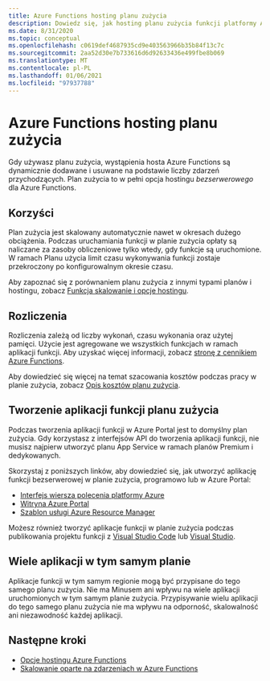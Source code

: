 ```yaml
---
title: Azure Functions hosting planu zużycia
description: Dowiedz się, jak hosting planu zużycia funkcji platformy Azure umożliwia uruchamianie kodu w środowisku, które jest skalowane dynamicznie, ale płacisz tylko za zasoby używane podczas wykonywania.
ms.date: 8/31/2020
ms.topic: conceptual
ms.openlocfilehash: c0619def4687935cd9e403563966b35b84f13c7c
ms.sourcegitcommit: 2aa52d30e7b733616d6d92633436e499fbe8b069
ms.translationtype: MT
ms.contentlocale: pl-PL
ms.lasthandoff: 01/06/2021
ms.locfileid: "97937788"
---
```

# <a name="azure-functions-consumption-plan-hosting"></a>Azure Functions hosting planu zużycia

Gdy używasz planu zużycia, wystąpienia hosta Azure Functions są dynamicznie dodawane i usuwane na podstawie liczby zdarzeń przychodzących. Plan zużycia to w pełni opcja hostingu <em>bezserwerowego</em> dla Azure Functions.

## <a name="benefits"></a>Korzyści

Plan zużycia jest skalowany automatycznie nawet w okresach dużego obciążenia. Podczas uruchamiania funkcji w planie zużycia opłaty są naliczane za zasoby obliczeniowe tylko wtedy, gdy funkcje są uruchomione. W ramach Planu użycia limit czasu wykonywania funkcji zostaje przekroczony po konfigurowalnym okresie czasu.

Aby zapoznać się z porównaniem planu zużycia z innymi typami planów i hostingu, zobacz [Funkcja skalowanie i opcje hostingu](functions-scale.md).

## <a name="billing"></a>Rozliczenia

Rozliczenia zależą od liczby wykonań, czasu wykonania oraz użytej pamięci. Użycie jest agregowane we wszystkich funkcjach w ramach aplikacji funkcji. Aby uzyskać więcej informacji, zobacz [stronę z cennikiem Azure Functions](https://azure.microsoft.com/pricing/details/functions/).

Aby dowiedzieć się więcej na temat szacowania kosztów podczas pracy w planie zużycia, zobacz [Opis kosztów planu zużycia](functions-consumption-costs.md).

## <a name="create-a-consumption-plan-function-app"></a>Tworzenie aplikacji funkcji planu zużycia

Podczas tworzenia aplikacji funkcji w Azure Portal jest to domyślny plan zużycia. Gdy korzystasz z interfejsów API do tworzenia aplikacji funkcji, nie musisz najpierw utworzyć planu App Service w ramach planów Premium i dedykowanych.

Skorzystaj z poniższych linków, aby dowiedzieć się, jak utworzyć aplikację funkcji bezserwerowej w planie zużycia, programowo lub w Azure Portal:

+ [Interfejs wiersza polecenia platformy Azure](./scripts/functions-cli-create-serverless.md)
+ [Witryna Azure Portal](functions-create-first-azure-function.md)
+ [Szablon usługi Azure Resource Manager](functions-create-first-function-resource-manager.md)

Możesz również tworzyć aplikacje funkcji w planie zużycia podczas publikowania projektu funkcji z [Visual Studio Code](functions-create-first-function-vs-code.md#publish-the-project-to-azure) lub [Visual Studio](functions-create-your-first-function-visual-studio.md#publish-the-project-to-azure).

## <a name="multiple-apps-in-the-same-plan"></a>Wiele aplikacji w tym samym planie

Aplikacje funkcji w tym samym regionie mogą być przypisane do tego samego planu zużycia. Nie ma Minusem ani wpływu na wiele aplikacji uruchomionych w tym samym planie zużycia. Przypisywanie wielu aplikacji do tego samego planu zużycia nie ma wpływu na odporność, skalowalność ani niezawodność każdej aplikacji.

## <a name="next-steps"></a>Następne kroki

+ [Opcje hostingu Azure Functions](functions-scale.md)
+ [Skalowanie oparte na zdarzeniach w Azure Functions](event-driven-scaling.md)
